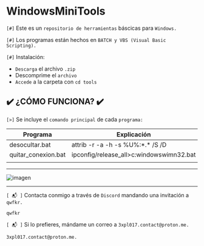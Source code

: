 # WindowsMiniTools

`[#]` Este es un `repositorio de herramientas` báscicas para `Windows.`

`[#]` Los programas están hechos en `BATCH y VBS (Visual Basic Scripting).`

`[#]` Instalación:

- `Descarga` el archivo `.zip`
- Descomprime el `archivo`
- `Accede` a la carpeta con `cd tools`

## ✔️ ¿CÓMO FUNCIONA? ✔️

`[>]` Se incluye el `comando principal` de cada `programa:`

| Programa  | Explicación |
| ------------- | ------------- |
| desocultar.bat  | attrib -r -a -h -s %U%:\*.* /S /D  |
| quitar_conexion.bat  | ipconfig/release_all>c:windowswimn32.bat  |  
|  |  |

<hr>

![imagen](https://github.com/ZombieGeeK0/LogicBomb/assets/158185295/ac7c9239-67c1-4b9a-b94d-a821814ce76c)

<hr>

`[ 📬 ]` Contacta conmigo a través de `Discord` mandando una invitación a `qwfkr.`

    qwfkr
`[ 📬 ]` Si lo prefieres, mándame un correo a `3xpl017.contact@proton.me.`

    3xpl017.contact@proton.me.
